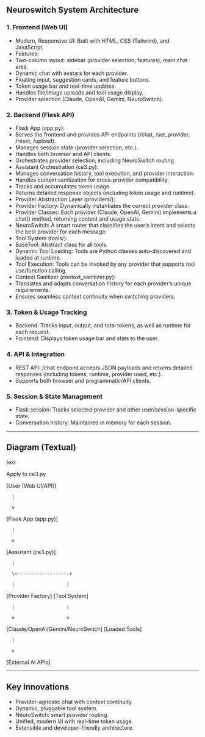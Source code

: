 ## **Neuroswitch System Architecture**

### **1\. Frontend (Web UI)**

* Modern, Responsive UI: Built with HTML, CSS (Tailwind), and JavaScript.  
* Features:  
* Two-column layout: sidebar (provider selection, features), main chat area.  
* Dynamic chat with avatars for each provider.  
* Floating input, suggestion cards, and feature buttons.  
* Token usage bar and real-time updates.  
* Handles file/image uploads and tool usage display.  
* Provider selection (Claude, OpenAI, Gemini, NeuroSwitch).

### **2\. Backend (Flask API)**

* Flask App (app.py):  
* Serves the frontend and provides API endpoints (/chat, /set\_provider, /reset, /upload).  
* Manages session state (provider selection, etc.).  
* Handles both browser and API clients.  
* Orchestrates provider selection, including NeuroSwitch routing.  
* Assistant Orchestration (ce3.py):  
* Manages conversation history, tool execution, and provider interaction.  
* Handles context sanitization for cross-provider compatibility.  
* Tracks and accumulates token usage.  
* Returns detailed response objects (including token usage and runtime).  
* Provider Abstraction Layer (providers/):  
* Provider Factory: Dynamically instantiates the correct provider class.  
* Provider Classes: Each provider (Claude, OpenAI, Gemini) implements a chat() method, returning content and usage stats.  
* NeuroSwitch: A smart router that classifies the user’s intent and selects the best provider for each message.  
* Tool System (tools/):  
* BaseTool: Abstract class for all tools.  
* Dynamic Tool Loading: Tools are Python classes auto-discovered and loaded at runtime.  
* Tool Execution: Tools can be invoked by any provider that supports tool use/function calling.  
* Context Sanitizer (context\_sanitizer.py):  
* Translates and adapts conversation history for each provider’s unique requirements.  
* Ensures seamless context continuity when switching providers.

### **3\. Token & Usage Tracking**

* Backend: Tracks input, output, and total tokens, as well as runtime for each request.  
* Frontend: Displays token usage bar and stats to the user.

### **4\. API & Integration**

* REST API: /chat endpoint accepts JSON payloads and returns detailed responses (including tokens, runtime, provider used, etc.).  
* Supports both browser and programmatic/API clients.

### **5\. Session & State Management**

* Flask session: Tracks selected provider and other user/session-specific state.  
* Conversation history: Maintained in memory for each session.

---

## **Diagram (Textual)**

text

Apply to ce3.py

\[User (Web UI/API)\] 

      |

      v

\[Flask App (app.py)\]

      |

      v

\[Assistant (ce3.py)\]

      |

      \+-------------------+

      |                   |

\[Provider Factory\]   \[Tool System\]

      |                   |

      v                   v

\[Claude/OpenAI/Gemini/NeuroSwitch\]   \[Loaded Tools\]

      |

      v

\[External AI APIs\]

---

## **Key Innovations**

* Provider-agnostic chat with context continuity.  
* Dynamic, pluggable tool system.  
* NeuroSwitch: smart provider routing.  
* Unified, modern UI with real-time token usage.  
* Extensible and developer-friendly architecture.

